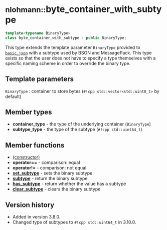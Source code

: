 # <small>nlohmann::</small>byte_container_with_subtype

```cpp
template<typename BinaryType>
class byte_container_with_subtype : public BinaryType;
```

This type extends the template parameter `BinaryType` provided to [`basic_json`](../basic_json/index.md) with a subtype
used by BSON and MessagePack. This type exists so that the user does not have to specify a type themselves with a
specific naming scheme in  order to override the binary type.

## Template parameters

`BinaryType`
:   container to store bytes (`#!cpp std::vector<std::uint8_t>` by default)

## Member types

- **container_type** - the type of the underlying container (`BinaryType`)
- **subtype_type** - the type of the subtype (`#!cpp std::uint64_t`)

## Member functions

- [(constructor)](byte_container_with_subtype.md)
- **operator==** - comparison: equal
- **operator!=** - comparison: not equal
- [**set_subtype**](subtype.md) - sets the binary subtype
- [**subtype**](subtype.md) - return the binary subtype
- [**has_subtype**](has_subtype.md) - return whether the value has a subtype
- [**clear_subtype**](clear_subtype.md) - clears the binary subtype

## Version history

- Added in version 3.8.0.
- Changed type of subtypes to `#!cpp std::uint64_t` in 3.10.0.
